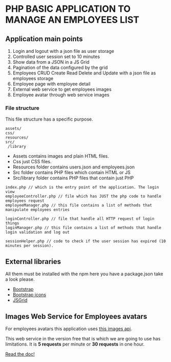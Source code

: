 
# PHP BASIC APPLICATION TO MANAGE AN EMPLOYEES LIST


## Application main points

1. Login and logout with a json file as user storage
2. Controlled user session set to 10 minutes
3. Show data from a JSON in a JS Grid
4. Pagination of the data configured by the grid
5. Employees CRUD Create Read Delete and Update with a json file as employees storage
6. Employee page  with employee detail
7. External web service to get employees images
8. Employee avatar through web service images


### File structure
This file structure has a specific purpose.

````
assets/
css/
resources/
src/
 /library
````

* Assets contains images and plain HTML files.
* Css just CSS files.
* Resources folder contains users.json and employees.json
* Src folder contains PHP files which contain HTML or JS
* Src/library folder contains PHP files that contain just PHP


```
index.php // which is the entry point of the application. The login view
employeeController.php // file which has JUST the php code to handle employees request
employeeManager.php // this file contains a list of methods that manipulate employees entries

loginController.php // file that handle all HTTP request of login things
loginManager.php // this file contains a list of methods that handle login validation and log out

sessionHelper.php // code to check if the user session has expired (10 minutes per session).
```

## External libraries

All them must be installed with the npm here you have a package.json take a look please.

* [Bootstrap](https://getbootstrap.com/)
* [Bootstrap icons](https://icons.getbootstrap.com/)
* [JSGrid](http://js-grid.com/)

## Images Web Service for Employees avatars

For employees avatars this application uses [this images api](https://uifaces.co/).


This web service in the version free that is which we are going to use has limitations. It is **5 requests** per minute or **30 requests** in one hour.

[Read the doc!](https://uifaces.co/api-docs)
